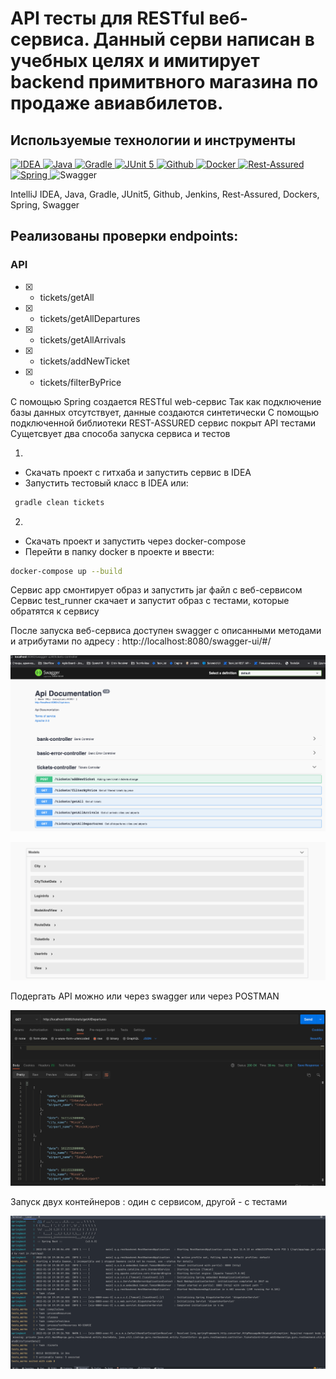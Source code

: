# API тесты для RESTful веб-сервиса. Данный серви написан в учебных целях и имитирует backend примитвного магазина по продаже авиавбилетов.


## Используемые технологии и инструменты

<a href="https://www.jetbrains.com/idea/">
    <img src="https://starchenkov.pro/qa-guru/img/skills/Intelij_IDEA.svg" width="40" height="40"  alt="IDEA"/>
</a>
<a href="https://www.jetbrains.com/idea/">
    <img src="https://starchenkov.pro/qa-guru/img/skills/Java.svg" width="40" height="40"  alt="Java"/>
</a>
<a href="https://www.jetbrains.com/idea/">
    <img src="https://starchenkov.pro/qa-guru/img/skills/Gradle.svg" width="40" height="40"  alt="Gradle"/>
</a>
<a href="https://www.jetbrains.com/idea/">
    <img src="https://starchenkov.pro/qa-guru/img/skills/JUnit5.svg" width="40" height="40"  alt="JUnit 5"/>
</a>
<a href="https://www.jetbrains.com/idea/">
    <img src="https://starchenkov.pro/qa-guru/img/skills/Github.svg" width="40" height="40"  alt="Github"/>
</a>
<a href="https://www.jetbrains.com/idea/">
    <img src="https://starchenkov.pro/qa-guru/img/skills/Docker.svg" width="40" height="40"  alt="Docker"/>
</a>
<a href="https://www.jetbrains.com/idea/">
    <img src="https://starchenkov.pro/qa-guru/img/skills/Rest-Assured.svg" width="40" height="40"  alt="Rest-Assured"/>
</a>
<a href="https://www.jetbrains.com/idea/">
    <img src="https://www.vectorlogo.zone/logos/springio/springio-icon.svg" width="40" height="40"  alt="Spring"/>
</a>

<img id="image" data-size="512" class="img-responsive" src="https://cdn.icon-icons.com/icons2/2107/PNG/512/file_type_swagger_icon_130134.png" width="40" height="40"  alt="Swagger"/>

IntelliJ IDEA, Java, Gradle, JUnit5, Github, Jenkins, Rest-Assured, Dockers, Spring, Swagger

## Реализованы проверки endpoints:
### API
- [X] - tickets/getAll
- [X] - tickets/getAllDepartures
- [X] - tickets/getAllArrivals
- [X] - tickets/addNewTicket
- [X] - tickets/filterByPrice


    
C помощью Spring создается RESTful web-сервис
Так как подключение базы данных отсутствует, данные создаются синтетически
С помощью подключенной библиотеки REST-ASSURED сервис покрыт API тестами
Сущетсвует два способа запуска сервиса и тестов

1. 
 - Скачать проект с гитхаба и запустить сервис в IDEA
 - Запустить тестовый класс в IDEA или:
```bash
 gradle clean tickets
``` 



2. 
 - Скачать проект и запустить через docker-compose
 - Перейти в папку docker в проекте и ввести:
```bash
docker-compose up --build
``` 


Сервис app смонтирует образ и запустить jar файл с веб-сервисом
Сервис test_runner скачает и запустит образ с тестами, которые обратятся к сервису

После запуска веб-сервиса доступен swagger с описанными методами и атрибутами по адресу :
                  http://localhost:8080/swagger-ui/#/

![Swagger1](src/main/resources/pictures/swagger1.png)


![Swagger2](src/main/resources/pictures/swagger2.png)

Подергать API можно или через swagger или через POSTMAN

![Postman](src/main/resources/pictures/Postman.png)

Запуск двух контейнеров : один с сервисом, другой - с тестами

![result](src/main/resources/pictures/result.png)
